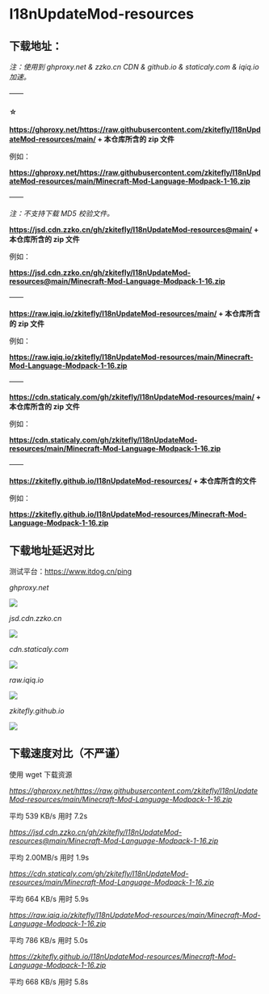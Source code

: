 # I18nUpdateMod-resources

## 下载地址：

*注：使用到 ghproxy.net & zzko.cn CDN & github.io & staticaly.com & iqiq.io 加速。*

——

#### ☆

**https://ghproxy.net/https://raw.githubusercontent.com/zkitefly/I18nUpdateMod-resources/main/ + 本仓库所含的 zip 文件**

例如：

**https://ghproxy.net/https://raw.githubusercontent.com/zkitefly/I18nUpdateMod-resources/main/Minecraft-Mod-Language-Modpack-1-16.zip**

——

*注：不支持下载 MD5 校验文件。*

**https://jsd.cdn.zzko.cn/gh/zkitefly/I18nUpdateMod-resources@main/ + 本仓库所含的 zip 文件**

例如：

**https://jsd.cdn.zzko.cn/gh/zkitefly/I18nUpdateMod-resources@main/Minecraft-Mod-Language-Modpack-1-16.zip**

——

**https://raw.iqiq.io/zkitefly/I18nUpdateMod-resources/main/ + 本仓库所含的 zip 文件**

例如：

**https://raw.iqiq.io/zkitefly/I18nUpdateMod-resources/main/Minecraft-Mod-Language-Modpack-1-16.zip**

——

**https://cdn.staticaly.com/gh/zkitefly/I18nUpdateMod-resources/main/ + 本仓库所含的 zip 文件**

例如：

**https://cdn.staticaly.com/gh/zkitefly/I18nUpdateMod-resources/main/Minecraft-Mod-Language-Modpack-1-16.zip**

——

**https://zkitefly.github.io/I18nUpdateMod-resources/ + 本仓库所含的文件**

例如：

**https://zkitefly.github.io/I18nUpdateMod-resources/Minecraft-Mod-Language-Modpack-1-16.zip**

## 下载地址延迟对比

测试平台：https://www.itdog.cn/ping

*ghproxy.net*

![](https://api.onedrive.com/v1.0/shares/s!AiSrzi-vYVoBhBfGgBYvyIKlmsh2/root/content)

*jsd.cdn.zzko.cn*

![](https://api.onedrive.com/v1.0/shares/s!AiSrzi-vYVoBhBYPE8Vkj0_808li/root/content)

*cdn.staticaly.com*

![](https://api.onedrive.com/v1.0/shares/s!AiSrzi-vYVoBhBnZCrGnVEtWZNGI/root/content)

*raw.iqiq.io*

![](https://api.onedrive.com/v1.0/shares/s!AiSrzi-vYVoBhBpHjcL4KgiauPcu/root/content)

*zkitefly.github.io*

![](https://api.onedrive.com/v1.0/shares/s!AiSrzi-vYVoBhBg5NCtPz0AUtn7l/root/content)

## 下载速度对比（不严谨）

使用 wget 下载资源

*https://ghproxy.net/https://raw.githubusercontent.com/zkitefly/I18nUpdateMod-resources/main/Minecraft-Mod-Language-Modpack-1-16.zip*

平均 539 KB/s  用时 7.2s

*https://jsd.cdn.zzko.cn/gh/zkitefly/I18nUpdateMod-resources@main/Minecraft-Mod-Language-Modpack-1-16.zip*

平均 2.00MB/s  用时 1.9s

*https://cdn.staticaly.com/gh/zkitefly/I18nUpdateMod-resources/main/Minecraft-Mod-Language-Modpack-1-16.zip*

平均 664 KB/s  用时 5.9s

*https://raw.iqiq.io/zkitefly/I18nUpdateMod-resources/main/Minecraft-Mod-Language-Modpack-1-16.zip*

平均 786 KB/s  用时 5.0s

*https://zkitefly.github.io/I18nUpdateMod-resources/Minecraft-Mod-Language-Modpack-1-16.zip*

平均 668 KB/s  用时 5.8s